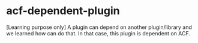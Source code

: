 # acf-dependent-plugin

[Learning purpose only]
A plugin can depend on another plugin/library and we learned how can do that. In that case, this plugin is dependent on ACF. 
